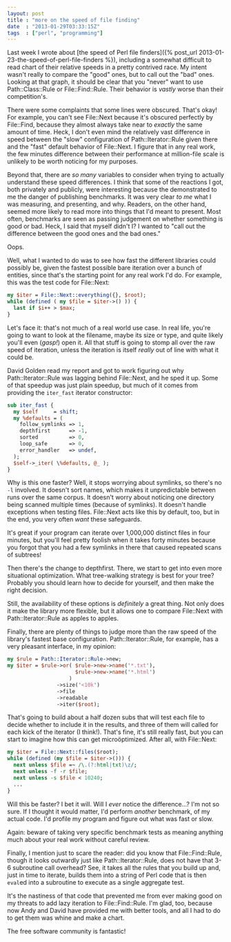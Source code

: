 ```yaml
---
layout: post
title : "more on the speed of file finding"
date  : "2013-01-29T03:33:15Z"
tags  : ["perl", "programming"]
---
```

Last week I wrote about [the speed of Perl file
finders]({% post_url 2013-01-23-the-speed-of-perl-file-finders %}), including a somewhat
difficult to read chart of their relative speeds in a pretty contrived race.
My intent wasn't really to compare the "good" ones, but to call out the "bad"
ones.  Looking at that graph, it should be clear that you "never" want to use
Path::Class::Rule or File::Find::Rule.  Their behavior is *vastly* worse than
their competition's.

There were some complaints that some lines were obscured.  That's okay!  For
example, you can't see File::Next because it's obscured perfectly by
File::Find, because they almost always take near to *exactly* the same amount
of time.  Heck, I don't even mind the relatively vast difference in speed
between the "slow" configuration of Path::Iterator::Rule given there and the
"fast" default behavior of File::Next.  I figure that in any real work, the few
minutes difference between their performance at million-file scale is unlikely
to be worth noticing for my purposes.

Beyond that, there are *so many* variables to consider when trying to actually
understand these speed differences.  I think that some of the reactions I got,
both privately and publicly, were interesting because the demonstrated to me
the danger of publishing benchmarks.  It was very clear *to me* what I was
measuring, and presenting, and why.  Readers, on the other hand, seemed more
likely to read more into things that I'd meant to present.  Most often,
benchmarks are seen as passing judgement on whether something is good or bad.
Heck, I said that myself didn't I?  I wanted to "call out the difference
between the good ones and the bad ones."

Oops.

Well, what I wanted to do was to see how fast the different libraries could
possibly be, given the fastest possible bare iteration over a bunch of
entities, since that's the starting point for any real work I'd do.  For
example, this was the test code for File::Next:

```perl
my $iter = File::Next::everything({}, $root);
while (defined ( my $file = $iter->() )) {
  last if $i++ > $max;
}
```

Let's face it:  that's not much of a real world use case.  In real life, you're
going to want to look at the filename, maybe its size or type, and quite likely
you'll even (*gasp!*) open it.  All that stuff is going to stomp all over the
raw speed of iteration, unless the iteration is itself *really* out of line
with what it could be.

David Golden read my report and got to work figuring out why
Path::Iterator::Rule was lagging behind File::Next, and he sped it up.  Some of
that speedup was just plain speedup, but much of it comes from providing the
`iter_fast` iterator constructor:

```perl
sub iter_fast {
  my $self     = shift;
  my %defaults = (
    follow_symlinks => 1,
    depthfirst      => -1,
    sorted          => 0,
    loop_safe       => 0,
    error_handler   => undef,
  );
  $self->_iter( \%defaults, @_ );
}
```

Why is this one faster?  Well, it stops worrying about symlinks, so there's no
`-l` involved.  It doesn't sort names, which makes it unpredictable between
runs over the same corpus.  It doesn't worry about noticing one directory being
scanned multiple times (because of symlinks).  It doesn't handle exceptions
when testing files.  File::Next acts like this by default, too, but in the end,
you very often *want* these safeguards.

It's great if your program can iterate over 1,000,000 distinct files in four
minutes, but you'll feel pretty foolish when it takes forty minutes because you
forgot that you had a few symlinks in there that caused repeated scans of
subtrees!

Then there's the change to depthfirst.  There, we start to get into even more
situational optimization.  What tree-walking strategy is best for your tree?
Probably you should learn how to decide for yourself, and then make the right
decision.

Still, the availability of these options is *definitely* a great thing.  Not
only does it make the library more flexible, but it allows one to compare
File::Next with Path::Iterator::Rule as apples to apples.

Finally, there are plenty of things to judge more than the raw speed of the
library's fastest base configuration.  Path::Iterator::Rule, for example, has
a very pleasant interface, in my opinion:

```perl
my $rule = Path::Iterator::Rule->new;
my $iter = $rule->or( $rule->new->name('*.txt'),
                      $rule->new->name('*.html')
                    )
                ->size('<10k')
                ->file
                ->readable
                ->iter($root);
```

That's going to build about a half dozen subs that will test each file to
decide whether to include it in the results, and three of them will called for
each kick of the iterator (I think!).  That's fine, it's still really fast, but
you can start to imagine how this can get microöptimized.  After all, with
File::Next:

```perl
my $iter = File::Next::files($root);
while (defined (my $file = $iter->())) {
  next unless $file =~ /\.(?:html|txt)\z/;
  next unless -f -r $file;
  next unless -s $file < 10240;
  ...
}
```

Will this be faster?  I bet it will.  Will I *ever* notice the difference…?
I'm not so sure.  If I thought it would matter, I'd perform *another*
benchmark, of my actual code.  I'd profile my program and figure out what was
fast or slow.

Again: beware of taking very specific benchmark tests as meaning anything much
about your real work without careful review.

Finally, I mention just to scare the reader:  did you know that
File::Find::Rule, though it looks outwardly just like Path::Iterator::Rule,
does not have that 3-6 subroutine call overhead?  See, it takes all the rules
that you build up and, just in time to iterate, builds them into a string of
Perl code that is then `eval`ed into a subroutine to execute as a single
aggregate test.

It's the nastiness of that code that prevented me from ever making good on my
threats to add lazy iteration to File::Find::Rule.  I'm glad, too, because now
Andy and David have provided me with better tools, and all I had to do to get
them was whine and make a chart.

The free software community is fantastic!
